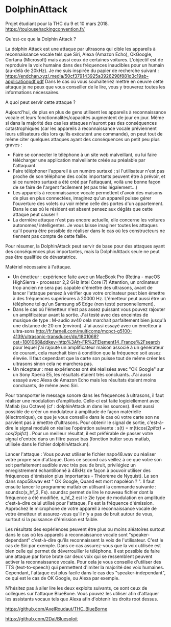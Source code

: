 # DolphinAttack
Projet étudiant pour la THC du 9 et 10 mars 2018.
https://toulousehackingconvention.fr/

Qu'est-ce que la Dolphin Attack ? 

La dolphin Attack est une attaque par ultrasons qui cible les appareils à reconnaissance vocale tels que Siri, Alexa (Amazon Echo), OkGoogle, Cortana (Microsoft) mais aussi ceux de certaines voitures. L'objectif est de reproduire la voix humaine dans des fréquences inaudibles pour un humain (au-delà de 20kHz). Je me suis inspirée du papier de recherche suivant : https://endchan.xyz/.media/50cf379143925a3926298f881d3c19ab-applicationpdf.pdf   Dans le cas où vous souhaiteriez mettre en oeuvre cette attaque je ne peux que vous conseiller de le lire, vous y trouverez toutes les informations nécessaires.

A quoi peut servir cette attaque ? 

Aujourd'hui, de plus en plus de gens utilisent les appareils à reconnaissance vocale et leurs fonctionnalités/capacités augmentent de jour en jour. Même si dans la majorité des cas les attaques n'auront pas des conséquences catastrophiques (car les appareils à reconnaissance vocale préviennent leurs utilisateurs dès lors qu'ils exécutent une commande), on peut tout de même citer quelques attaques ayant des conséquences un petit peu plus graves : 
- Faire se connecter le téléphone à un site web malveillant, ou lui faire télécharger une application malveillante créée au préalable par l'attaquant. 
- Faire téléphoner l'appareil à un numéro surtaxé ; si l'utilisateur n'est pas proche de son téléphone des coûts importants peuvent être à prévoir, et si ce numéro surtaxé a été créé par l'attaquant, voilà une bonne façon de se faire de l'argent facilement (et pas très légalement...)
- Les appareils à reconnaissance vocale permettent d'avoir des maisons de plus en plus connectées, imaginez qu'un appareil puisse gérer l'ouverture des volets ou voir même celle des portes d'un appartement. Dans le cas où le résident est absent pensez aux dégâts que cette attaque peut causer !
- La dernière attaque n'est pas encore actuelle, elle concerne les voitures autonomes/ intelligentes. Je vous laisse imaginer toutes les attaques qu'il pourra être possible de réaliser dans le cas où les constructeurs ne tiennent pas compte de cette faille.

Pour résumer, la DolphinAttack peut servir de base pour des attaques ayant des conséquences plus importantes, mais la DolphinAttack seule ne peut pas être qualifiée de dévastatrice.

Matériel nécessaire à l'attaque.
- Un émetteur : expérience faite avec un MacBook Pro (Retina - macOS HighSierra - processor 2,2 GHz Intel Core i7)
Attention, un ordinateur trop ancien ne sera pas capable d'émettre des ultrasons, avant de lancer l'attaque pensez à vérifier que votre ordinateur peut bien émettre à des fréquences supérieures à 20000 Hz. L'émetteur peut aussi être un téléphone tel qu'un Samsung s6 Edge (non testé personnellement). 
- Dans le cas où l'émetteur n'est pas assez puissant vous pouvez rajouter un amplificateur avant la sortie. J'ai testé avec des enceintes de musique de type : M-audio av40 cela marchait parfaitement bien jusqu'à une distance de 20 cm (environ). J'ai aussi essayé avec un émetteur à ultra-sons http://fr.farnell.com/multicomp/mcpct-g5100-4139/ultrasonic-transducer/dp/1801068?ost=1801068&ddkey=http%3Afr-FR%2FElement14_France%2Fsearch pour lequel j'ai rajouté un amplificateur maison associé à un générateur de courant, cela marchait bien à condition que la fréquence soit assez élevée. Il faut cependant que la carte son puisse tout de même créer les ultrasons sinon cela ne marchera pas.
- Un récepteur : mes expériences ont été réalisées avec "OK Google" sur un Sony Xperia E5, les résultats étaient très concluants. J'ai aussi essayé avec Alexa de Amazon Echo mais les résultats étaient moins concluants, de même avec Siri. 


Pour transporter le message sonore dans les fréquences à ultrasons, il faut réaliser une modulation d'amplitude. Celle-ci est faite logiciellement avec Matlab (ou Octave) (cf : dolphinAttack.m dans les sources). Il est aussi possible de créer un modulateur à amplitude de façon matérielle (électronique), ce que je vous conseille dans le cas où votre carte son ne parvient pas à émettre d'ultrasons. Pour obtenir le signal de sortie, c'est-à-dire le signal modulé on réalise l'opération suivante : s(t) = m(t)cos(2*pi*fc*t) + cos(2*pi*fc*t) . Pour un meilleur résultat, il est préférable de passer votre signal d'entrée dans un filtre passe bas (fonction butter sous matlab, utilisée dans le fichier dolphinAttack.m). 

Lancer l'attaque : 
Vous pouvez utiliser le fichier napo48.wav ou réaliser votre propre son d'attaque. Dans ce second cas veillez à ce que votre son soit parfaitement audible avec très peu de bruit, privilégiez un enregistrement échantillonné à 48kHz de façon à pouvoir utiliser des fréquences d'émission plus importantes - Théorème de Nyquist). Le son dans napo58.wav est " OK Google, Quand est mort napoléon ? ". Il faut ensuite lancer le programme matlab en utilisant la commande suivante : soundsc(x_hf_2, Fs). soundsc permet de lire le nouveau fichier dont la fréquence a été modifiée, x_hf_2 est le 2ie type de modulation en amplitude c'est-à-dire celui utilisé pour l'attaque, Fs est la fréquence d'émission.
Approchez le microphone de votre appareil à reconnaissance vocale de votre émetteur et assurez-vous qu'il n'y a pas de bruit autour de vous, surtout si la puissance d'émission est faible. 


Les résultats des expériences peuvent être plus ou moins aléatoires surtout dans le cas où les appareils à reconnaissance vocale sont "speaker-dependant" c'est-à-dire qu'ils reconnaissent la voix de l'utilisateur. C'est le cas de Siri par exemple. Dans ce cas assurez-vous que la voix utilisée est bien celle qui permet de déverrouiller le téléphone. Il est possible de faire une attaque par force brute car deux voix qui se ressemblent peuvent activer la reconnaissance vocale. Pour cela je vous conseille d'utiliser des TTS (text-to-speech) qui permettent d'imiter la majorité des voix humaines. Cependant, l'attaque est plus facile dans le cas des "speaker-independant", ce qui est le cas de OK Google, ou Alexa par exemple.


N'hésitez pas à aller lire les deux exploits suivants, ce sont ceux de collègues sur l'attaque BlueBone. Vous pouvez les utiliser afin d'attaquer les assistants vocaux tels que Alexa afin d'obtenir les droits root dessus.

https://github.com/AxelRoudaut/THC_BlueBorne 

https://github.com/2Dai/Bluesploit
